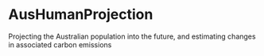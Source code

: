 # AusHumanProjection
Projecting the Australian population into the future, and estimating changes in associated carbon emissions
